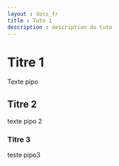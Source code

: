 ```yaml
---
layout : docs_fr
title : Tuto 1
description : description du tuto 
---
```



# Titre 1

Texte pipo

## Titre 2

texte pipo 2

### Titre 3

teste pipo3